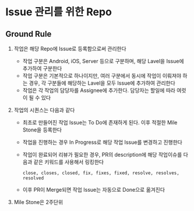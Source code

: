 # Issue 관리를 위한 Repo

## Ground Rule

1. 작업은 해당 Repo에 Issue로 등록함으로써 관리한다 
    - 작업 구분은 Android, iOS, Server 등으로 구분하며, 해당 Lavel을 Issue에 추가하여 구분한다
    - 작업 구분은 기본적으로 하나이지만, 여러 구분에서 동시에 작업이 이뤄져야 하는 경우, 각 구분들에 해당하는 Lavel을 모두 Issue에 추가하여 관리한다
    - 작업은 각 작업의 담당자를 Assignee에 추가한다. 담당자는 할일에 따라 여럿이 될 수 있다
  
 2. 작업의 시퀀스는 다음과 같다
    - 최초로 만들어진 작업 Issue는 To Do에 존재하게 된다. 이후 적절한 Mile Stone을 등록한다
    - 작업을 진행하는 경우 In Progress로 해당 작업 Issue를 변경하고 진행한다
    - 작업이 완료되어 리뷰가 필요한 경우, PR의 description에 해당 작업이슈를 다음과 같은 키워드를 사용해서 링킹한다
      
      ```
      close, closes, closed, fix, fixes, fixed, resolve, resolves, resolved
      ```
      
    - 이후 PR이 Merge되면 작업 Issue는 자동으로 Done으로 옮겨진다
    
3. Mile Stone은 2주단위 
